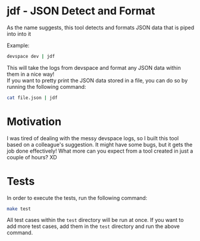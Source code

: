 # jdf - JSON Detect and Format
As the name suggests, this tool detects and formats JSON data that is piped into into it

Example:
```bash
devspace dev | jdf
```
This will take the logs from devspace and format any JSON data within them in a nice way!<br>
If you want to pretty print the JSON data stored in a file, you can do so by running the following command:
```bash
cat file.json | jdf
```

# Motivation
I was tired of dealing with the messy devspace logs, so I built this tool based on a colleague's suggestion. It might have some bugs, but it gets the job done effectively! What more can you expect from a tool created in just a couple of hours? XD

# Tests
In order to execute the tests, run the following command:
```bash
make test
```
All test cases within the `test` directory will be run at once.
If you want to add more test cases, add them in the `test` directory and run the above command.
